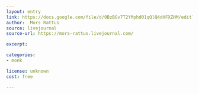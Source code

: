 ```yaml
---
layout: entry
link: https://docs.google.com/file/d/0BzBGv7T2YMphd01qQlQ4dHFXZHM/edit?pli=1 
author:  Mors Rattus
source: livejournal
source-url: https://mors-rattus.livejournal.com/

excerpt:

categories:
- monk

license: unknown
cost: free

---
```

